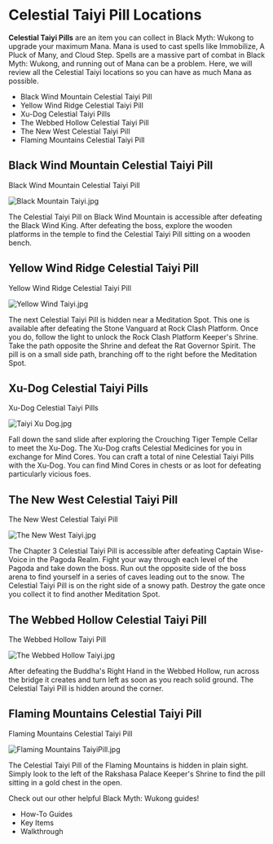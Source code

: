 # Celestial Taiyi Pill Locations

**Celestial Taiyi Pills** are an item you can collect in Black Myth: Wukong to upgrade your maximum Mana. Mana is used to cast spells like Immobilize, A Pluck of Many, and Cloud Step. Spells are a massive part of combat in Black Myth: Wukong, and running out of Mana can be a problem. Here, we will review all the Celestial Taiyi locations so you can have as much Mana as possible. 

  * Black Wind Mountain Celestial Taiyi Pill
  * Yellow Wind Ridge Celestial Taiyi Pill
  * Xu-Dog Celestial Taiyi Pills
  * The Webbed Hollow Celestial Taiyi Pill
  * The New West Celestial Taiyi Pill
  * Flaming Mountains Celestial Taiyi Pill

## Black Wind Mountain Celestial Taiyi Pill

Black Wind Mountain Celestial Taiyi Pill

![Black Mountain Taiyi.jpg](https://oyster.ignimgs.com/mediawiki/apis.ign.com/black-myth-wukong/4/42/Black_Mountain_Taiyi.jpg)

The Celestial Taiyi Pill on Black Wind Mountain is accessible after defeating the Black Wind King. After defeating the boss, explore the wooden platforms in the temple to find the Celestial Taiyi Pill sitting on a wooden bench. 

## Yellow Wind Ridge Celestial Taiyi Pill

Yellow Wind Ridge Celestial Taiyi Pill

![Yellow Wind Taiyi.jpg](https://oyster.ignimgs.com/mediawiki/apis.ign.com/black-myth-wukong/e/e2/Yellow_Wind_Taiyi.jpg)

The next Celestial Taiyi Pill is hidden near a Meditation Spot. This one is available after defeating the Stone Vanguard at Rock Clash Platform. Once you do, follow the light to unlock the Rock Clash Platform Keeper's Shrine. Take the path opposite the Shrine and defeat the Rat Governor Spirit. The pill is on a small side path, branching off to the right before the Meditation Spot. 

## Xu-Dog Celestial Taiyi Pills

Xu-Dog Celestial Taiyi Pills

![Taiyi Xu Dog.jpg](https://oyster.ignimgs.com/mediawiki/apis.ign.com/black-myth-wukong/e/e8/Taiyi_Xu_Dog.jpg)

Fall down the sand slide after exploring the Crouching Tiger Temple Cellar to meet the Xu-Dog. The Xu-Dog crafts Celestial Medicines for you in exchange for Mind Cores. You can craft a total of nine Celestial Taiyi Pills with the Xu-Dog. You can find Mind Cores in chests or as loot for defeating particularly vicious foes. 

## The New West Celestial Taiyi Pill

The New West Celestial Taiyi Pill

![The New West Taiyi.jpg](https://oyster.ignimgs.com/mediawiki/apis.ign.com/black-myth-wukong/b/b8/The_New_West_Taiyi.jpg)

The Chapter 3 Celestial Taiyi Pill is accessible after defeating Captain Wise-Voice in the Pagoda Realm. Fight your way through each level of the Pagoda and take down the boss. Run out the opposite side of the boss arena to find yourself in a series of caves leading out to the snow. The Celestial Taiyi Pill is on the right side of a snowy path. Destroy the gate once you collect it to find another Meditation Spot. 

## The Webbed Hollow Celestial Taiyi Pill

The Webbed Hollow Taiyi Pill

![The Webbed Hollow Taiyi.jpg](https://oyster.ignimgs.com/mediawiki/apis.ign.com/black-myth-wukong/9/98/The_Webbed_Hollow_Taiyi.jpg)

After defeating the Buddha's Right Hand in the Webbed Hollow, run across the bridge it creates and turn left as soon as you reach solid ground. The Celestial Taiyi Pill is hidden around the corner. 

## Flaming Mountains Celestial Taiyi Pill

Flaming Mountains Celestial Taiyi Pill

![Flaming Mountains TaiyiPill.jpg](https://oyster.ignimgs.com/mediawiki/apis.ign.com/black-myth-wukong/6/6c/Flaming_Mountains_TaiyiPill.jpg)

The Celestial Taiyi Pill of the Flaming Mountains is hidden in plain sight. Simply look to the left of the Rakshasa Palace Keeper's Shrine to find the pill sitting in a gold chest in the open. 

Check out our other helpful Black Myth: Wukong guides! 

  * How-To Guides
  * Key Items
  * Walkthrough

